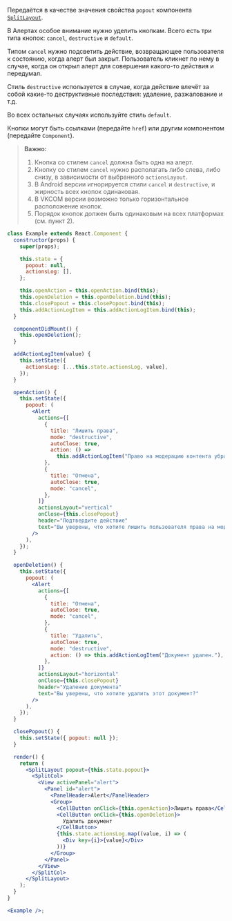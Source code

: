 Передаётся в качестве значения свойства `popout` компонента [`SplitLayout`](#/SplitLayout).

В Алертах особое внимание нужно уделить кнопкам. Всего есть три типа кнопок:
`cancel`, `destructive` и `default`.

Типом `cancel` нужно подсветить действие, возвращающее пользователя к
состоянию, когда алерт был закрыт. Пользователь кликнет по нему в случае, когда он открыл алерт для
совершения какого-то действия и передумал.

Стиль `destructive` используется в случае, когда действие влечёт за собой какие-то деструктивные последствия:
удаление, разжалование и т.д.

Во всех остальных случаях используйте стиль `default`.

Кнопки могут быть ссылками (передайте `href`) или другим компонентом (передайте `Component`).

> **Важно:**
>
> 1. Кнопка со стилем `cancel` должна быть одна на алерт.
> 2. Кнопку со стилем `cancel` нужно располагать либо слева, либо снизу, в зависимости от выбранного `actionsLayout`.
> 3. В Android версии игнорируется стили `cancel` и `destructive`, и жирность всех кнопок одинаковая.
> 4. В VKCOM версии возможно только горизонтальное расположение кнопок.
> 5. Порядок кнопок должен быть одинаковым на всех платформах (см. пункт 2).

```jsx { "props": { "layout": false, "adaptivity": true } }
class Example extends React.Component {
  constructor(props) {
    super(props);

    this.state = {
      popout: null,
      actionsLog: [],
    };

    this.openAction = this.openAction.bind(this);
    this.openDeletion = this.openDeletion.bind(this);
    this.closePopout = this.closePopout.bind(this);
    this.addActionLogItem = this.addActionLogItem.bind(this);
  }

  componentDidMount() {
    this.openDeletion();
  }

  addActionLogItem(value) {
    this.setState({
      actionsLog: [...this.state.actionsLog, value],
    });
  }

  openAction() {
    this.setState({
      popout: (
        <Alert
          actions={[
            {
              title: "Лишить права",
              mode: "destructive",
              autoClose: true,
              action: () =>
                this.addActionLogItem("Право на модерацию контента убрано."),
            },
            {
              title: "Отмена",
              autoClose: true,
              mode: "cancel",
            },
          ]}
          actionsLayout="vertical"
          onClose={this.closePopout}
          header="Подтвердите действие"
          text="Вы уверены, что хотите лишить пользователя права на модерацию контента?"
        />
      ),
    });
  }

  openDeletion() {
    this.setState({
      popout: (
        <Alert
          actions={[
            {
              title: "Отмена",
              autoClose: true,
              mode: "cancel",
            },
            {
              title: "Удалить",
              autoClose: true,
              mode: "destructive",
              action: () => this.addActionLogItem("Документ удален."),
            },
          ]}
          actionsLayout="horizontal"
          onClose={this.closePopout}
          header="Удаление документа"
          text="Вы уверены, что хотите удалить этот документ?"
        />
      ),
    });
  }

  closePopout() {
    this.setState({ popout: null });
  }

  render() {
    return (
      <SplitLayout popout={this.state.popout}>
        <SplitCol>
          <View activePanel="alert">
            <Panel id="alert">
              <PanelHeader>Alert</PanelHeader>
              <Group>
                <CellButton onClick={this.openAction}>Лишить права</CellButton>
                <CellButton onClick={this.openDeletion}>
                  Удалить документ
                </CellButton>
                {this.state.actionsLog.map((value, i) => (
                  <Div key={i}>{value}</Div>
                ))}
              </Group>
            </Panel>
          </View>
        </SplitCol>
      </SplitLayout>
    );
  }
}

<Example />;
```

